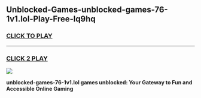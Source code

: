 
## Unblocked-Games-unblocked-games-76-1v1.lol-Play-Free-lq9hq
<h3>
<a href="https://premium76.site?title=unblocked-games-76-1v1.lol&ref=20A">CLICK TO PLAY</a></h3>
<hr>

<h3>
<a href="https://premium76.site?title=unblocked-games-76-1v1.lol&ref=20A">CLICK 2 PLAY</a>
  
</h3>

<a href="https://premium76.site?title=unblocked-games-76-1v1.lol&ref=20A"><img src="https://clearcache.store/games.png"></a>


**unblocked-games-76-1v1.lol games unblocked: Your Gateway to Fun and Accessible Online Gaming**
